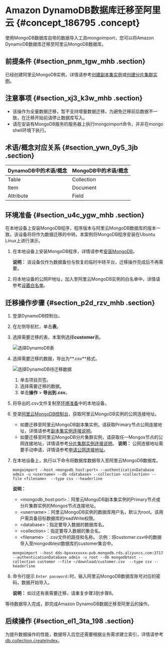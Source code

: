 # Amazon DynamoDB数据库迁移至阿里云 {#concept_186795 .concept}

使用MongoDB数据库自带的数据导入工具mongoimport，您可以将Amazon DynamoDB数据库迁移至阿里云MongoDB数据库。

## 前提条件 {#section_pnm_tgw_mhb .section}

已经创建阿里云MongoDB实例，详情请参考[创建副本集实例](../../../../intl.zh-CN/副本集快速入门/创建副本集实例.md#)或[创建分片集群实例](../../../../intl.zh-CN/分片集群快速入门/创建分片集群实例.md#)。

## 注意事项 {#section_xj3_k3w_mhb .section}

-   该操作为全量数据迁移，暂不支持增量数据迁移。为避免迁移前后数据不一致，在迁移开始前请停止数据库写入。
-   请在安装有MongoDB服务的服务器上执行mongoimport命令，并非在mongo shell环境下执行。

## 术语/概念对应关系 {#section_ywn_0y5_3jb .section}

|DynamoDB中的术语/概念|MongoDB中的术语/概念|
|:--------------|:-------------|
|Table|Collection|
|Item|Document|
|Attribute|Field|

## 环境准备 {#section_u4c_ygw_mhb .section}

在本地设备上安装MongoDB程序，程序版本与阿里云MongoDB数据库的版本一致。该设备将将作为数据迁移的中转。本案例将MongoDB程序安装在Ubuntu Linux上进行演示。

1.  在本地设备上安装MongoDB程序，详情请参考[安装MongoDB](https://docs.mongodb.com/manual/administration/install-community/)。

    **说明：** 该设备仅作为数据备份与恢复的临时中转平台，迁移操作完成后不再需要。

2.  将本地设备的公网IP地址，加入至阿里云MongoDB实例的白名单中，详情请参考[设置白名单](intl.zh-CN/用户指南/数据安全性/设置白名单.md#)。

## 迁移操作步骤 {#section_p2d_rzv_mhb .section}

1.  登录DynamoDB控制台。
2.  在左侧导航栏，单击**表**。
3.  选择需要迁移的表，本案例选择**customer**表。

    ![选择DynamoDB表](http://static-aliyun-doc.oss-cn-hangzhou.aliyuncs.com/assets/img/161016/156775140245065_zh-CN.png)

4.  选择需要迁移的数据，导出为**.csv**格式。

    ![选择DynamoDB待迁移数据](http://static-aliyun-doc.oss-cn-hangzhou.aliyuncs.com/assets/img/161016/156775140245066_zh-CN.png)

    1.  单击项目页签。
    2.  选择需要迁移的数据。
    3.  单击**操作** \> **导出到.csv**。
5.  将导出的.csv文件复制至[环境准备](#section_u4c_ygw_mhb)中的本地设备。
6.  登录[阿里云MongoDB控制台](https://mongodb.console.aliyun.com/)，获取阿里云MongoDB实例的公网连接地址。

    -   如要迁移至阿里云MongoDB副本集实例，请获取Primary节点公网连接地址，详情请参考[副本集实例连接说明](../../../../intl.zh-CN/副本集快速入门/连接实例/副本集实例连接说明.md#)。
    -   如要迁移至阿里云MongoDB分片集群实例，请获取任一Mongos节点的公网连接地址，详情请参考[分片集群实例连接说明](../../../../intl.zh-CN/分片集群快速入门/连接实例/分片集群实例连接说明.md#)。
    **说明：** 公网连接地址需要手动申请，详情请参考[申请公网连接地址](intl.zh-CN/用户指南/管理网络连接/申请公网连接地址.md#)。

7.  在本地设备上，执行以下命令将数据库数据导入至阿里云MongoDB数据库。

    ``` {#codeblock_miy_rxp_uon}
    mongoimport --host <mongodb_host:port> --authenticationDatabase admin -u <username> --db <database> --collection <collection> --file <filename>  --type csv --headerline                    
    ```

    **说明：** 

    -   <mongodb\_host:port\>：阿里云MongoDB副本集实例的Primary节点或分片集群实例的Mongos节点连接地址。
    -   <username\>：阿里云MongoDB实例的数据库用户名，默认为root。该用户需具备目标数据库的readWrite权限。
    -   <database\>：指定要导入数据的数据库名。
    -   <collection\>：指定要导入数据的集合名。
    -   <filename\> ：.csv文件的路径和名称。
    示例：将customer.csv中的数据导入至mongodbtest数据库的customer集合中。

    ``` {#codeblock_5fi_z5z_m4c}
    mongoimport --host dds-bpxxxxxxxx-pub.mongodb.rds.aliyuncs.com:3717 --authenticationDatabase admin -u root --db mongodbtest --collection customer --file ~/download/customer.csv  --type csv --headerline
    ```

8.  命令行提示 `Enter password:`时，输入阿里云MongoDB数据库账号对应的密码，数据开始导入。

    **说明：** 如过还有表需要迁移，请重复步骤3到步骤8。


等待数据导入完成，即完成Amazon DynamoDB数据迁移至阿里云的操作。

## 后续操作 {#section_el1_3ta_198 .section}

为提升数据操作的性能，数据导入后您还需要根据业务需求建立索引，详情请参考[db.collection.createIndex](https://docs.mongodb.com/manual/reference/method/db.collection.createIndex/index.html)。

